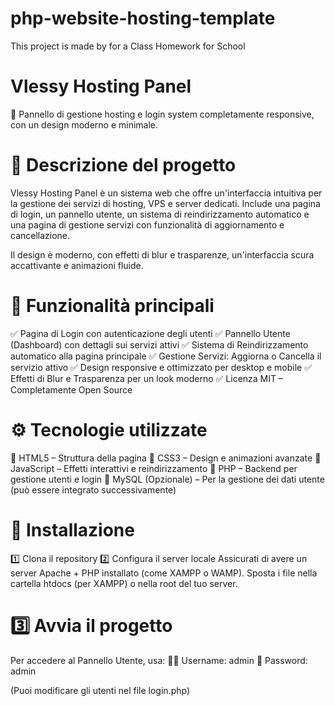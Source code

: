 # php-website-hosting-template
 This project is made by for a Class Homework for School 

# Vlessy Hosting Panel
🚀 Pannello di gestione hosting e login system completamente responsive, con un design moderno e minimale.

# 📌 Descrizione del progetto
Vlessy Hosting Panel è un sistema web che offre un'interfaccia intuitiva per la gestione dei servizi di hosting, VPS e server dedicati.
Include una pagina di login, un pannello utente, un sistema di reindirizzamento automatico e una pagina di gestione servizi con funzionalità di aggiornamento e cancellazione.

Il design è moderno, con effetti di blur e trasparenze, un'interfaccia scura accattivante e animazioni fluide.

# 🎯 Funzionalità principali
✅ Pagina di Login con autenticazione degli utenti
✅ Pannello Utente (Dashboard) con dettagli sui servizi attivi
✅ Sistema di Reindirizzamento automatico alla pagina principale
✅ Gestione Servizi: Aggiorna o Cancella il servizio attivo
✅ Design responsive e ottimizzato per desktop e mobile
✅ Effetti di Blur e Trasparenza per un look moderno
✅ Licenza MIT – Completamente Open Source


# ⚙️ Tecnologie utilizzate
🔹 HTML5 – Struttura della pagina
🔹 CSS3 – Design e animazioni avanzate
🔹 JavaScript – Effetti interattivi e reindirizzamento
🔹 PHP – Backend per gestione utenti e login
🔹 MySQL (Opzionale) – Per la gestione dei dati utente (può essere integrato successivamente)

# 🚀 Installazione
1️⃣ Clona il repository
2️⃣ Configura il server locale
Assicurati di avere un server Apache + PHP installato (come XAMPP o WAMP).
Sposta i file nella cartella htdocs (per XAMPP) o nella root del tuo server.

# 3️⃣ Avvia il progetto
Per accedere al Pannello Utente, usa:
🧑‍💻 Username: admin
🔑 Password: admin

(Puoi modificare gli utenti nel file login.php)
